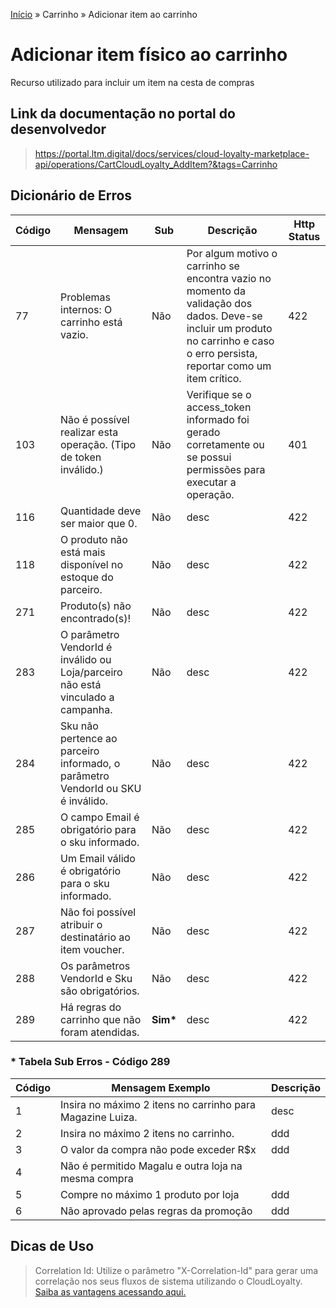 [Início](/readme.md) &raquo; Carrinho &raquo; Adicionar item ao carrinho

# Adicionar item físico ao carrinho

Recurso utilizado para incluir um item na cesta de compras


## Link da documentação no portal do desenvolvedor

> https://portal.ltm.digital/docs/services/cloud-loyalty-marketplace-api/operations/CartCloudLoyalty_AddItem?&tags=Carrinho

## Dicionário de Erros

| Código | Mensagem | Sub | Descrição | Http Status |
|-|-|-|-|-|
| 77 | Problemas internos: O carrinho está vazio. | Não | Por algum motivo o carrinho se encontra vazio no momento da validação dos dados. Deve-se incluir um produto no carrinho e caso o erro persista, reportar como um item crítico. | 422
| 103 | Não é possível realizar esta operação. (Tipo de token inválido.) | Não | Verifique se o access_token informado foi gerado corretamente ou se possui permissões para executar a operação.| 401 |
| 116 | Quantidade deve ser maior que 0. | Não | desc | 422
| 118 | O produto não está mais disponível no estoque do parceiro. | Não | desc | 422
| 271 | Produto(s) não encontrado(s)! | Não | desc | 422
| 283 | O parâmetro VendorId é inválido ou Loja/parceiro não está vinculado a campanha. | Não | desc | 422
| 284 | Sku não pertence ao parceiro informado, o parâmetro VendorId ou SKU é inválido. | Não | desc | 422
| 285 | O campo Email é obrigatório para o sku informado. | Não | desc | 422
| 286 | Um Email válido é obrigatório para o sku informado. | Não | desc | 422
| 287 | Não foi possível atribuir o destinatário ao item voucher. | Não | desc | 422
| 288 | Os parâmetros VendorId e Sku são obrigatórios. | Não | desc | 422
| 289 | Há regras do carrinho que não foram atendidas. | **Sim\*** | desc | 422

### * Tabela Sub Erros - Código 289

| Código | Mensagem Exemplo | Descrição |
|-|-|-|
| 1 | Insira no máximo 2 itens no carrinho para Magazine Luiza. | desc |
| 2 | Insira no máximo 2 itens no carrinho. | ddd |
| 3 | O valor da compra não pode exceder R$x | ddd |
| 4 | Não é permitido Magalu e outra loja na mesma compra |
| 5 | Compre no máximo 1 produto por loja | ddd |
| 6 | Não aprovado pelas regras da promoção | ddd |

## Dicas de Uso

> Correlation Id: Utilize o parâmetro "X-Correlation-Id" para gerar uma correlação nos seus fluxos de sistema utilizando o CloudLoyalty.
[Saiba as vantagens acessando aqui.](/tips/readme.md)
